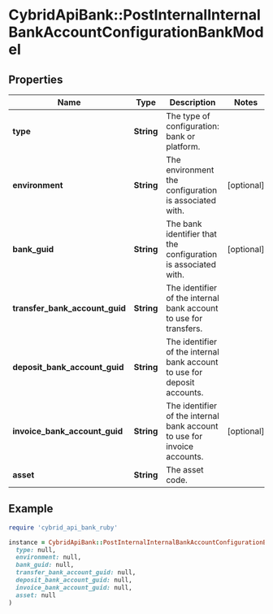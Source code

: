 # CybridApiBank::PostInternalInternalBankAccountConfigurationBankModel

## Properties

| Name | Type | Description | Notes |
| ---- | ---- | ----------- | ----- |
| **type** | **String** | The type of configuration: bank or platform. |  |
| **environment** | **String** | The environment the configuration is associated with. | [optional] |
| **bank_guid** | **String** | The bank identifier that the configuration is associated with. | [optional] |
| **transfer_bank_account_guid** | **String** | The identifier of the internal bank account to use for transfers. |  |
| **deposit_bank_account_guid** | **String** | The identifier of the internal bank account to use for deposit accounts. |  |
| **invoice_bank_account_guid** | **String** | The identifier of the internal bank account to use for invoice accounts. | [optional] |
| **asset** | **String** | The asset code. |  |

## Example

```ruby
require 'cybrid_api_bank_ruby'

instance = CybridApiBank::PostInternalInternalBankAccountConfigurationBankModel.new(
  type: null,
  environment: null,
  bank_guid: null,
  transfer_bank_account_guid: null,
  deposit_bank_account_guid: null,
  invoice_bank_account_guid: null,
  asset: null
)
```

